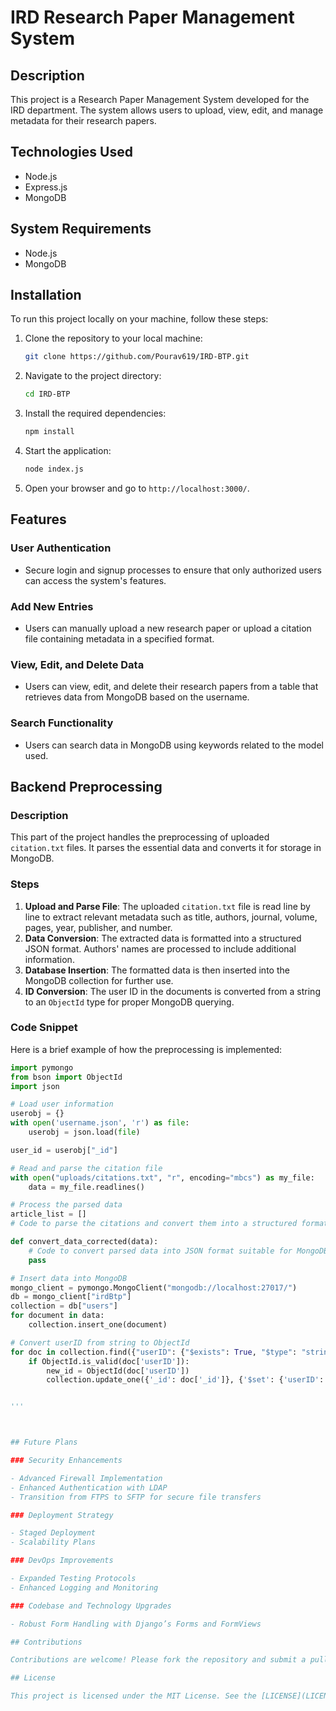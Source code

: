 # IRD Research Paper Management System

## Description

This project is a Research Paper Management System developed for the IRD department. The system allows users to upload, view, edit, and manage metadata for their research papers.

## Technologies Used

- Node.js
- Express.js
- MongoDB

## System Requirements

- Node.js
- MongoDB

## Installation

To run this project locally on your machine, follow these steps:

1. Clone the repository to your local machine:
    ```sh
    git clone https://github.com/Pourav619/IRD-BTP.git
    ```

2. Navigate to the project directory:
    ```sh
    cd IRD-BTP
    ```

3. Install the required dependencies:
    ```sh
    npm install
    ```

4. Start the application:
    ```sh
    node index.js
    ```

5. Open your browser and go to `http://localhost:3000/`.

## Features

### User Authentication

- Secure login and signup processes to ensure that only authorized users can access the system's features.

### Add New Entries

- Users can manually upload a new research paper or upload a citation file containing metadata in a specified format.

### View, Edit, and Delete Data

- Users can view, edit, and delete their research papers from a table that retrieves data from MongoDB based on the username.

### Search Functionality

- Users can search data in MongoDB using keywords related to the model used.

## Backend Preprocessing

### Description

This part of the project handles the preprocessing of uploaded `citation.txt` files. It parses the essential data and converts it for storage in MongoDB.

### Steps

1. **Upload and Parse File**: The uploaded `citation.txt` file is read line by line to extract relevant metadata such as title, authors, journal, volume, pages, year, publisher, and number.
2. **Data Conversion**: The extracted data is formatted into a structured JSON format. Authors' names are processed to include additional information.
3. **Database Insertion**: The formatted data is then inserted into the MongoDB collection for further use.
4. **ID Conversion**: The user ID in the documents is converted from a string to an `ObjectId` type for proper MongoDB querying.

### Code Snippet

Here is a brief example of how the preprocessing is implemented:

```python
import pymongo
from bson import ObjectId
import json

# Load user information
userobj = {}
with open('username.json', 'r') as file:
    userobj = json.load(file)

user_id = userobj["_id"]

# Read and parse the citation file
with open("uploads/citations.txt", "r", encoding="mbcs") as my_file:
    data = my_file.readlines()

# Process the parsed data
article_list = []
# Code to parse the citations and convert them into a structured format

def convert_data_corrected(data):
    # Code to convert parsed data into JSON format suitable for MongoDB
    pass

# Insert data into MongoDB
mongo_client = pymongo.MongoClient("mongodb://localhost:27017/")
db = mongo_client["irdBtp"]
collection = db["users"]
for document in data:
    collection.insert_one(document)

# Convert userID from string to ObjectId
for doc in collection.find({"userID": {"$exists": True, "$type": "string"}}):
    if ObjectId.is_valid(doc['userID']):
        new_id = ObjectId(doc['userID'])
        collection.update_one({'_id': doc['_id']}, {'$set': {'userID': new_id}})


'''



## Future Plans

### Security Enhancements

- Advanced Firewall Implementation
- Enhanced Authentication with LDAP
- Transition from FTPS to SFTP for secure file transfers

### Deployment Strategy

- Staged Deployment
- Scalability Plans

### DevOps Improvements

- Expanded Testing Protocols
- Enhanced Logging and Monitoring

### Codebase and Technology Upgrades

- Robust Form Handling with Django’s Forms and FormViews

## Contributions

Contributions are welcome! Please fork the repository and submit a pull request for review.

## License

This project is licensed under the MIT License. See the [LICENSE](LICENSE) file for details.
